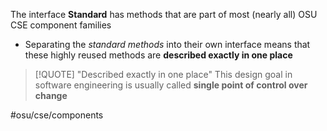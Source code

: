 The interface **Standard** has methods that are part of most (nearly all) OSU CSE component families
- Separating the *standard methods* into their own interface means that these highly reused methods are **described exactly in one place**


> [!QUOTE] "Described exactly in one place"
> This design goal in software engineering is usually called **single point of control over change**


#osu/cse/components 